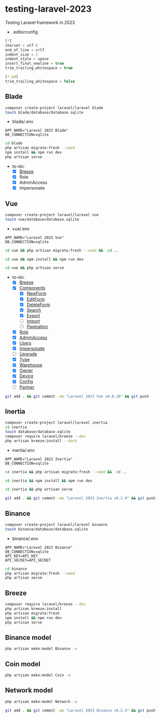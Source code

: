 # testing-laravel-2023

Testing Laravel framework in 2023

- .editorconfig

```ts
[*]
charset = utf-8
end_of_line = crlf
indent_size = 2
indent_style = space
insert_final_newline = true
trim_trailing_whitespace = true

[*.md]
trim_trailing_whitespace = false
```

## Blade

```bash
composer create-project laravel/laravel blade
touch blade/database/database.sqlite
```

- blade/.env

```edit
APP_NAME="Laravel 2023 Blade"
DB_CONNECTION=sqlite
```

```bash
cd blade
php artisan migrate:fresh --seed
npm install && npm run dev
php artisan serve
```

- to-do:
  - [x] [Breeze](blade00.md)
  - [x] Role
  - [x] AdminAccess
  - [x] Impersonate

## Vue

```bash
composer create-project laravel/laravel vue
touch vue/database/database.sqlite
```

- vue/.env

```edit
APP_NAME="Laravel 2023 Vue"
DB_CONNECTION=sqlite
```

```bash
cd vue && php artisan migrate:fresh --seed &&  cd ..
```

```bash
cd vue && npm install && npm run dev
```

```bash
cd vue && php artisan serve
```

- to-do:
  - [x] [Breeze](vue00.md)
  - [x] [Components](vue05.md)
    - [x] [NewForm](vue06.md)
    - [x] [EditForm](vue07.md)
    - [x] [DeleteForm](vue08.md)
    - [x] [Search](vue09.md)
    - [x] [Export](vue10.md)
    - [ ] [Import](vue11.md)
    - [ ] [Pagination](vue12.md)
  - [x] [Role](vue01.md)
  - [x] [AdminAccess](vue02.md)
  - [x] [Users](vue03.md)
  - [x] [Impersonate](vue04.md)
  - [ ] [Upgrade](vue13.md)
  - [x] [Type](vue14.md)
  - [x] [Warehouse](vue15.md)
  - [x] [Owner](vue16.md)
  - [x] [Device](vue17.md)
  - [x] [Config](vue18.md)
  - [ ] [Partner](vue19.md)

```bash
git add . && git commit -am "Laravel 2023 Vue v0.8.10" && git push
```

## Inertia

```bash
composer create-project laravel/laravel inertia
cd inertia
touch database/database.sqlite
composer require laravel/breeze --dev
php artisan breeze:install --dark
```

- inertia/.env

```edit
APP_NAME="Laravel 2023 Inertia"
DB_CONNECTION=sqlite
```

```bash
cd inertia && php artisan migrate:fresh --seed &&  cd ..
```

```bash
cd inertia && npm install && npm run dev
```

```bash
cd inertia && php artisan serve
```

```bash
git add . && git commit -am "Laravel 2023 Inertia v0.2.0" && git push
```

## Binance

```bash
composer create-project laravel/laravel binance
touch binance/database/database.sqlite
```

- binance/.env

```edit
APP_NAME="Laravel 2023 Binance"
DB_CONNECTION=sqlite
API_KEY=API_KEY
API_SECRET=API_SECRET
```

```bash
cd binance
php artisan migrate:fresh --seed
php artisan serve
```

## Breeze

```bash
composer require laravel/breeze --dev
php artisan breeze:install
php artisan migrate:fresh
npm install && npm run dev
php artisan serve
```

## Binance model

```bash
php artisan make:model Binance -a
```

## Coin model

```bash
php artisan make:model Coin -a
```

## Network model

```bash
php artisan make:model Network -a
```

```bash
git add . && git commit -am "Laravel 2023 Binance v0.2.4" && git push
```
